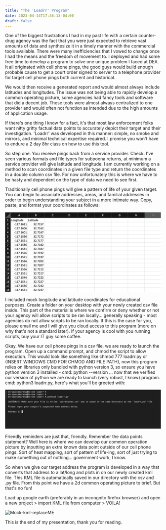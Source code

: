 ```yaml
---
title: "The 'Loadrr' Program"
date: 2023-04-14T17:36:13-04:00
draft: false
---
```


One of the biggest frustrations I had in my past life with a certain counter-drug agency was the fact that you were just expected to retrieve vast amounts of data and synthesize it in a timely manner with the commercial tools available. There were many inefficiencies that I vowed to change once I had the means and the freedom of movement to. I deployed and had some free time to develop a program to solve one unique problem I faced at DEA. It all originated with cell phone pings, the good guys would build enough probable cause to get a court order signed to server to a telephone provider for target cell phone pings both current and historical. 

We would then receive a generated report and would almost always include latitudes and longitudes. The issue was not being able to rapidly develop a common operating picture, some agencies had fancy tools and software that did a decent job. These tools were almost always centralized to one provider and would often not function as intended due to the high amounts of application usage.

If there's one thing I know for a fact, it's that most law enforcement folks want nitty gritty factual data points to accurately depict their target and their investigation. 'Loadrr' was developed in this manner: simple, no smoke and mirrors, and minimal technical expertise required. I promise you won't have to endure a 2 day 8hr class on how to use this tool.

So step one. You receive pings back from a service provider. Check. I've seen various formats and file types for subpoena returns, at minimum a service provider will give latitude and longitude. I am currently working on a method to scan coordinates in a given file type and return the coordinates in a double column csv file. For now unfortunately this is where we have to be hasty and dependent on the type of data we need to see first.

Traditionally cell phone pings will give a pattern of life of your given target. You can begin to associate addresses, areas, and familial addresses in order to begin understanding your subject in a more intimate way. Copy, paste, and format your coordinates as follows:

![Mock_csv](mock_csv.png)

I included mock longitude and latitude coordinates for educational purposes. Create a folder on your desktop with your newly created csv file inside. This part of the material is where we confirm or deny whether or not your agency will allow scripts to be ran locally... generally speaking - most agencies do not allow scripts to be ran locally. If this is the case for you, please email me and I will give you cloud access to this program (more on why that's not a standard later). If your agency is cool with you running scripts, buy your IT guy some coffee.

Okay. We have our cell phone pings in a csv file, we are ready to launch the program. Open up a command prompt, and chmod the script to allow execution. This would look like something like chmod 777 loadrr.py or (INSERT WINDOWS CMD FOR CHMOD AND FILE PATH), now this program relies on libraries only bundled with python version 3, so ensure you have python version 3 installed - cmd: python --version ... now that we verified our version of python we are ready to launch (very robust, I know) program. cmd: python3 loadrr.py, here's what you'll be greeted with:

![loaddr 1st prompt](loadrr-.png)

Friendly reminders are just that, friendly. Remember the data points statement? Well here is where we can develop our common operation picture by inputting an extra known data point outside of our cell phone pings. Sort of heat mapping, sort of pattern of life-ing, sort of just trying to make something out of nothing... government work, I know.

So when we give our target address the program is developed in a way that converts that address to a lat/long and plots in on our newly created kml file. This KML file is automatically saved in our directory with the csv and .py file. From this point we have a 2d common operating picture to brief. But that's no fun!

Load up google earth (preferably in an incongnito firefox browser) and open a new project > import KML file from computer > VOILA!

![Mock-kml-replaceME](mock-kml.png)

This is the end of my presentation, thank you for reading.